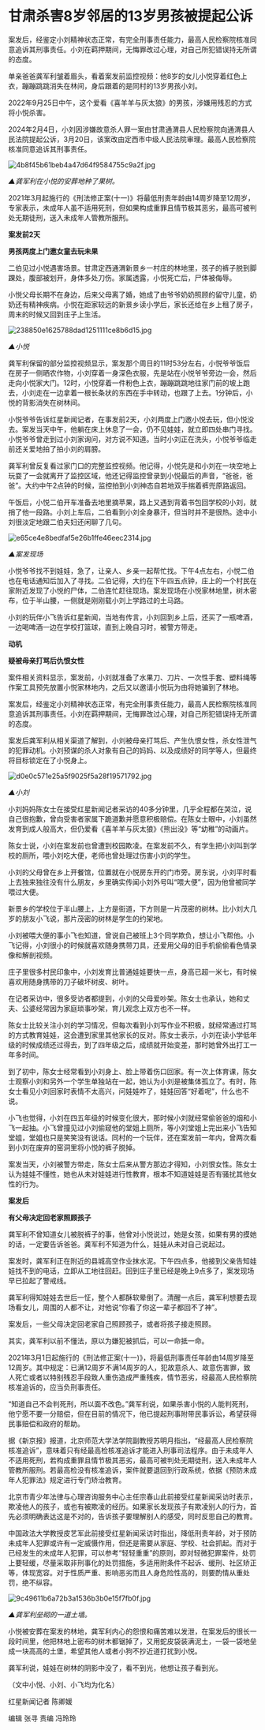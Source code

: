 # 甘肃杀害8岁邻居的13岁男孩被提起公诉

案发后，经鉴定小刘精神状态正常，有完全刑事责任能力，最高人民检察院核准同意追诉其刑事责任。小刘在羁押期间，无悔罪改过心理，对自己所犯错误持无所谓的态度。

单亲爸爸龚军利皱着眉头，看着案发前监控视频：他8岁的女儿小悦穿着红色上衣，蹦蹦跳跳消失在林间，身后跟着的是同村的13岁男孩小刘。

2022年9月25日中午，这个爱看《喜羊羊与灰太狼》的男孩，涉嫌用残忍的方式将小悦杀害。

2024年2月4日，小刘因涉嫌故意杀人罪一案由甘肃通渭县人民检察院向通渭县人民法院提起公诉，3月20日，该案改由定西市中级人民法院审理。最高人民检察院核准同意追诉其刑事责任。

![4b8f45b61beb4a47d64f9584755c9a2f.jpg](https://raw.githubusercontent.com/qqhsx/qqnews_image/main/2024/03/29/甘肃杀害8岁邻居的13岁男孩被提起公诉/4b8f45b61beb4a47d64f9584755c9a2f.jpg)

_▲龚军利在小悦的安葬地种了果树。_

2021年3月起施行的《刑法修正案(十一)》将最低刑责年龄由14周岁降至12周岁，专家表示，未成年人虽不适用死刑，但如果构成重罪且情节极其恶劣，最高可被判处无期徒刑，送入未成年人管教所服刑。

**案发前2天**

**男孩两度上门邀女童去玩未果**

二伯见过小悦遇害场景。甘肃定西通渭新景乡一村庄的林地里，孩子的裤子脱到脚踝处，腹部被划开，身体多处刀伤。家属透露，小悦死亡后，尸体被侮辱。

小悦父母长期不在身边，后来父母离了婚，她成了由爷爷奶奶照顾的留守儿童，奶奶还有精神疾病。小悦在距家较远的新景乡读小学后，家长还给在乡上租了房子，周末的时候又回到庄子上生活。

![238850e1625788dad1251111ce8b6d15.jpg](https://raw.githubusercontent.com/qqhsx/qqnews_image/main/2024/03/29/甘肃杀害8岁邻居的13岁男孩被提起公诉/238850e1625788dad1251111ce8b6d15.jpg)

_▲小悦_

龚军利保留的部分监控视频显示，案发那个周日的11时53分左右，小悦爷爷饭后在房子一侧晒农作物，小刘穿着一身深色衣服，先是站在小悦爷爷旁边一会，然后走向小悦家大门。12时，小悦穿着一件粉色上衣，蹦蹦跳跳地往家门前的坡上跑去，小刘走在一边拿着一根长条状的东西在手中转动，也跟了上去。1分钟后，小悦的背影消失在树林间。

小悦爷爷告诉红星新闻记者，在事发前2天，小刘两度上门邀小悦去玩，但小悦没去。案发当天中午，他躺在床上休息了一会，仍不见娃娃，就立即四处串门寻找。小悦爷爷曾走到过小刘家询问，对方说不知道。当时小刘正在洗头，小悦爷爷临走前还关爱地拍了拍小刘的肩膀。

龚军利曾反复看过家门口的完整监控视频。他记得，小悦先是和小刘在一块空地上玩耍了一会就离开了监控区域，他还记得监控曾录到小悦最后的声音，“爸爸，爸爸”。大约中午2点钟的时候，监控拍到小刘神态自若地双手揣着裤兜原路返回。

午饭后，小悦二伯开车准备去地里摘苹果，路上又遇到背着书包回学校的小刘，就捎了他一段路。小刘上车后，二伯看到小刘全身暴汗，但当时并不是很热。途中小刘很淡定地跟二伯夫妇还闲聊了几句。

![e65ce4e8bedfaf5e26b1ffe46eec2314.jpg](https://raw.githubusercontent.com/qqhsx/qqnews_image/main/2024/03/29/甘肃杀害8岁邻居的13岁男孩被提起公诉/e65ce4e8bedfaf5e26b1ffe46eec2314.jpg)

 _▲案发现场_

小悦爷爷找不到娃娃，急了，让亲人、乡亲一起帮忙找。下午4点左右，小悦二伯也在电话通知后加入了寻找。二伯记得，大约在下午四五点钟，庄上的一个村民在家附近发现了小悦的尸体，二伯连忙赶往现场。案发现场在小悦家林地里，树木密布，位于半山腰，一侧就是刚刚载小刘上学路过的土马路。

小刘的玩伴小飞告诉红星新闻，当地有传言，小刘回到乡上后，还买了一瓶啤酒，一边喝啤酒一边在学校打篮球，直到上晚自习时，被警方带走。

**动机**

**疑被母亲打骂后仇恨女性**

案件相关资料显示，案发前，小刘就准备了水果刀、刀片、一次性手套、塑料绳等作案工具预先放置小悦家林地内，之后又以邀请小悦玩为由将她骗到了林地。

案发后，经鉴定小刘精神状态正常，有完全刑事责任能力，最高人民检察院核准同意追诉其刑事责任。小刘在羁押期间，无悔罪改过心理，对自己所犯错误持无所谓的态度。

案发后龚军利从相关渠道了解到，小刘被母亲打骂后、产生仇恨女性，杀女性泄气的犯罪动机。小刘预谋的杀人对象有自己的妈妈、以及成绩好的同学等人，但最终将目标锁定在了小悦身上。

![d0e0c571e25a5f9025f5a28f19571792.jpg](https://raw.githubusercontent.com/qqhsx/qqnews_image/main/2024/03/29/甘肃杀害8岁邻居的13岁男孩被提起公诉/d0e0c571e25a5f9025f5a28f19571792.jpg)

_▲小刘_

小刘妈妈陈女士在接受红星新闻记者采访的40多分钟里，几乎全程都在哭泣，说自己很抱歉，曾向受害者家属下跪道歉并愿意积极赔偿。在陈女士眼中，小刘虽然发育到成人般高大，但仍爱看《喜羊羊与灰太狼》《熊出没》等“幼稚”的动画片。

陈女士说，小刘在案发前也曾遭到校园欺凌。在案发前不久，有学生把小刘叫到学校的厕所，喂小刘吃大便，老师也曾处理过伤害小刘的学生。

小刘的父母曾在乡上开餐馆，位置就在小悦房东开的门市旁。房东说，小刘平时看上去独来独往没有什么朋友，乡里确实传闻小刘外号叫“喂大便”，因为他曾被同学喂过大便。

新景乡的学校位于半山腰上，上方是街道，下方则是一片茂密的树林。比小刘大几岁的朋友小飞说，那片茂密的树林是学生的约架地。

小刘被喂大便的事小飞也知道，曾说自己被班上3个同学欺负，想让小飞帮他。小飞记得，小刘很小的时候就喜欢随身携带刀具，还爱用父母的旧手机偷偷看色情录像和解剖视频。

庄子里很多村民印象中，小刘发育比普通娃娃要快一点，身高已超一米七，有时候喜欢用随身携带的刀子破坏树皮、树叶。

在记者采访中，很多受访者都提到，小刘的父母爱吵架。陈女士也承认，她和丈夫、公婆经常因为家庭琐事吵架，育儿观念上双方也不一样。

陈女士比较关注小刘的学习情况，但每次看到小刘写作业不积极，就经常通过打骂的方式教育娃娃，这会遭到家里其他家长的反对。陈女士表示，小刘在读小学低年级的时候成绩还过得去，到了四年级之后，成绩就开始变差，那时她曾外出打工一年多时间。

到了初中，陈女士经常看到小刘身上、脸上带着伤口回家。有一次上体育课，陈女士观察小刘和另外一个学生单独站在一起，她认为小刘是被集体孤立了。有时，陈女士看见小刘回家时表情不太高兴，问娃娃咋了，娃娃回答“好着呢”，什么也不说。

小飞也觉得，小刘在四五年级的时候变化很大，那时候小刘就经常偷爸爸的烟和小飞一起抽。小飞曾撞见过小刘偷窥他的堂姐上厕所，等小刘堂姐上完出来小飞告知堂姐，堂姐也只是笑笑没有说话。同村的一个玩伴，还在案发前一年内，曾两次看到小刘在废弃的窑洞里将小悦的裤子脱掉。

案发当天，小刘被警方带走，陈女士后来从警方那边才得知，小刘恨女性。陈女士认为娃娃不懂性，她也从未对娃娃进行性教育，根本不知道娃娃是否有骚扰其他女性的行为。

**案发后**

**有父母决定回老家照顾孩子**

龚军利不曾知道女儿被脱裤子的事，他曾对小悦说过，她是女孩，如果有男的摸她的话，一定要告诉爸爸。龚军利不知道为什么，娃娃从未对自己说起过。

案发时，龚军利正在附近的县城高空作业抹水泥。下午四点多，他接到父亲告知娃娃找不到的电话，立即从工地往回赶。回到庄子里已经是晚上9点多了，案发现场早已拉起了警戒线。

龚军利得知娃娃去世后一怔，整个人都酥软晕倒了。清醒一点后，龚军利想要去现场看女儿，周围的人都不让，对他说“你看了你这一辈子都回不了神”。

案发后，一些父母决定回老家自己照顾孩子，或者将孩子接走照顾。

其实，龚军利以前不懂法，原以为嫌犯被抓后，可以一命抵一命。

2021年3月1日起施行的《刑法修正案(十一)》，将最低刑事责任年龄由14周岁降至12周岁。其中规定：已满12周岁不满14周岁的人，犯故意杀人、故意伤害罪，致人死亡或者以特别残忍手段致人重伤造成严重残疾，情节恶劣，经最高人民检察院核准追诉的，应当负刑事责任。

“知道自己不会判死刑，所以面不改色。”龚军利说，如果杀害小悦的人能判死刑，他宁愿不要一分赔偿，但在目前的情况下，他已提起刑事附带民事诉讼，希望获得民事赔偿和政府的帮助。

据《新京报》报道，北京师范大学法学院副教授苏明月指出，“经最高人民检察院核准追诉”，意味着只有经最高检核准追诉才能进入刑事司法程序。由于未成年人不适用死刑，若构成重罪且情节极其恶劣，最高可被判处无期徒刑，送入未成年人管教所服刑。若最高检没有核准追诉，案件就要退回到行政系统，依据《预防未成年人犯罪法》规定进行专门矫治教育。

北京市青少年法律与心理咨询服务中心主任宗春山此前接受红星新闻采访时表示，欺凌他人的孩子，或也有被欺凌的经历。如果家长发现孩子有欺凌别人的行为，首先必须明确表达这是不对的，告诉孩子要理解别人的感受，同时反思自己的教育。

中国政法大学教授皮艺军此前接受红星新闻采访时指出，降低刑责年龄，对于预防未成年人犯罪或许有一定威慑作用，但还是需要从家庭、学校、社会抓起。而对于已经发生的未成年人犯罪，可以参考“轻轻重重”的原则，即对轻微犯罪案件，处罚上要轻缓，尽量采取非刑事化的处罚措施，多适用附条件不起诉、缓刑、社区矫正等，体现宽容。对于性质严重、影响恶劣而且人身危险性高的，则要酌情从重处罚，绝不纵容。

![9c49611b6a72b3a1536b3b0e15f7fb0f.jpg](https://raw.githubusercontent.com/qqhsx/qqnews_image/main/2024/03/29/甘肃杀害8岁邻居的13岁男孩被提起公诉/9c49611b6a72b3a1536b3b0e15f7fb0f.jpg)

_▲龚军利垒砌的一道土墙。_

小悦被安葬在案发的林地，龚军利内心的怨恨和痛苦难以发泄，在案发后的很长一段时间里，他把林地上密布的树木都锯掉了，又用蛇皮袋装满泥土，一袋一袋地垒成一块高高的土堡，希望其他人或者小狗不抄近道打扰到小悦。

龚军利说，娃娃在树林的阴影中没了，看不到光，他想让孩子看到光。

（文中小悦、小刘、小飞均为化名）

红星新闻记者 陈卿媛

编辑 张寻 责编 冯玲玲

